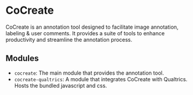 # CoCreate

CoCreate is an annotation tool designed to facilitate image annotation, labeling & user comments. It provides a suite of tools to enhance productivity and streamline the annotation process.

## Modules

- `cocreate`: The main module that provides the annotation tool.
- `cocreate-qualtrics`: A module that integrates CoCreate with Qualtrics. Hosts the bundled javascript and css.

